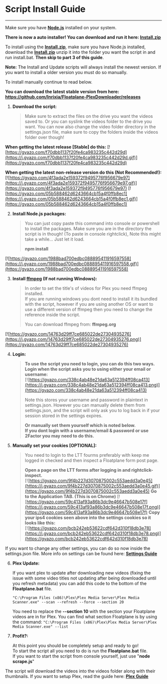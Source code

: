 # Script Install Guide
---
Make sure you have **[Node.js](https://nodejs.org/en/)** installed on your system.

**There is now a auto installer! You can download and run it here: [Install.zip](https://raw.githubusercontent.com/Inrixia/Floatplane-Downloader/master/releases/Install.zip)**

To install using the **[Install.zip](https://raw.githubusercontent.com/Inrixia/Floatplane-Downloader/master/releases/Install.zip)**, make sure you have Node.js installed, download the **[Install.zip](https://raw.githubusercontent.com/Inrixia/Floatplane-Downloader/master/releases/Install.zip)** unzip it into the folder you want the script in and run install.bat. **Then skip to part 3 of this guide**.

**Note:** The Install and Update scripts will always install the newest version. If you want to install a older version you must do so manually.

To install manually continue to read below.

**You can download the latest stable version from here: https://github.com/Inrixia/Floatplane-PlexDownloader/releases**

1. **Download the script:**

   >Make sure to extract the files on the drive you want the videos saved to. Or you can syslink the videos folder to the drive you want. You can now also change the video folder directory in the settings.json file, make sure to copy the folders inside the videos folder over though!
   
**When getting the latest release [Stable] do this:**
[![https://gyazo.com/f70dbb1137f20fe4ca983235c442d29d](https://i.gyazo.com/f70dbb1137f20fe4ca983235c442d29d.gif)](https://gyazo.com/f70dbb1137f20fe4ca983235c442d29d)

**When getting the latest non-release version do this (Not Recommended!):**
[![https://gyazo.com/4f3ada2e159372f9495776f956679e97](https://i.gyazo.com/4f3ada2e159372f9495776f956679e97.gif)](https://gyazo.com/4f3ada2e159372f9495776f956679e97)
[![https://gyazo.com/05b588462d6243664cb15a4f0ffb8ec1](https://i.gyazo.com/05b588462d6243664cb15a4f0ffb8ec1.gif)](https://gyazo.com/05b588462d6243664cb15a4f0ffb8ec1)

2. **Install Node.js packages:**

   >You can just copy paste this command into console or powershell to install the packages. Make sure you are in the directory the script is in though! (To paste in console rightclick), Note this might take a while... Just let it load.
   >
   >**npm install**

[![https://gyazo.com/1988bad700edbc088895411916597558](https://i.gyazo.com/1988bad700edbc088895411916597558.gif)](https://gyazo.com/1988bad700edbc088895411916597558)

3. **Install [ffmpeg](ffmpeg.org) (If not running Windows):**

   >In order to set the title's of videos for Plex you need ffmpeg installed.  
   >If you are running windows you dont need to install it its bundled with the script, however if you are using another OS or want to use a different version of ffmpeg then you need to change the reference inside the script.
   >
   >You can download ffmpeg from: **ffmpeg.org**

[![https://gyazo.com/14763d29ff7ce685022de27304935276](https://i.gyazo.com/14763d29ff7ce685022de27304935276.png)](https://gyazo.com/14763d29ff7ce685022de27304935276)

4. **Login:**
   >**To use the script you need to login, you can do this two ways.**
   >**Login when the script asks you to using either your email or username:**  
   [![https://gyazo.com/338c4ab48e21da63a512394ff08ca413](https://i.gyazo.com/338c4ab48e21da63a512394ff08ca413.png)](https://gyazo.com/338c4ab48e21da63a512394ff08ca413)
   >
   >Note this stores your username and password in plaintext in settings.json. However you can manually delete them from settings.json, and the script will only ask you to log back in if your session stored in the settings expires.
   >
   >**Or manually set them yourself which is noted below.**  
   >**If you dont login with a username/email & password or use 2Factor you may need to do this.**
5. **Manually set your cookies [OPTIONAL]:**

   >You need to login to the LTT fourms preferably with keep me logged in checked and then inspect a Floatplane form post page.  
   >
   >**Open a page on the LTT forms after logging in and rightclick-inspect.**  
[![https://gyazo.com/9f4b227d3070875002c553aedd3a0e45](https://i.gyazo.com/9f4b227d3070875002c553aedd3a0e45.gif)](https://gyazo.com/9f4b227d3070875002c553aedd3a0e45)
**Go to the Application TAB. (This is on Chrome)**
[![https://gyazo.com/59c413af93a86b3dc9e46647b508e17f](https://i.gyazo.com/59c413af93a86b3dc9e46647b508e17f.png)](https://gyazo.com/59c413af93a86b3dc9e46647b508e17f)
**Copy your ips4 cookies seen above into the settings cookies so it looks like this:**  
[![https://gyazo.com/bcb242eb53622cdf642d310f18db3e78](https://i.gyazo.com/bcb242eb53622cdf642d310f18db3e78.png)](https://gyazo.com/bcb242eb53622cdf642d310f18db3e78)

If you want to change any other settings, you can do so now inside the settings.json file. More info on settings can be found here: **[Settings Guide](https://github.com/Inrixia/Floatplane-PlexDownloader/blob/master/wiki/settings.md)**

6. **Plex Update:**

   If you want plex to update after downloading new videos (fixing the issue with some video titles not updating after being downloaded until you refresh metadata) you can add this code to the bottom of the **Floatplane.bat** file.

   ```"C:\Program Files (x86)\Plex\Plex Media Server\Plex Media Scanner.exe" --scan --refresh --force --section 20```

   You need to replace the **--section 10** with the section your Floatplane videos are in for Plex. You can find what section Floatplane is by using the command: ```"C:\Program Files (x86)\Plex\Plex Media Server\Plex Media Scanner.exe" --list```

7. **Profit?:**

   At this point you should be completely setup and ready to go!  
   To start the script all you need to do is run the **Floatplane.bat** file.  
   If you want to start the script from console yourself, just use "**node scrape.js**"  

The script will download the videos into the videos folder along with their thumbnails. If you want to setup Plex, read the guide here: **[Plex Guide](https://github.com/Inrixia/Floatplane-PlexDownloader/blob/master/wiki/plex.md)**
